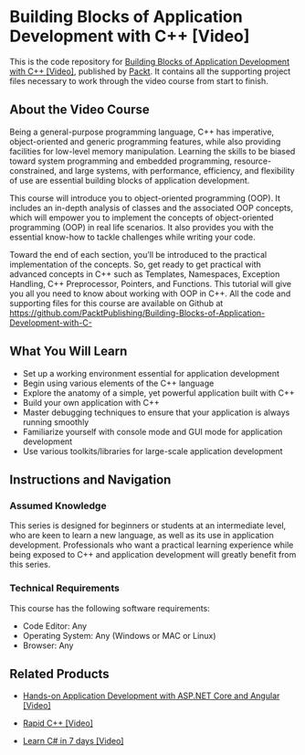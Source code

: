 # Building Blocks of Application Development with C++ [Video]
This is the code repository for [Building Blocks of Application Development with C++ [Video]](https://www.packtpub.com/application-development/building-blocks-application-development-c-video?utm_source=github&utm_medium=repository&utm_campaign=9781788294355), published by [Packt](https://www.packtpub.com/?utm_source=github). It contains all the supporting project files necessary to work through the video course from start to finish.
## About the Video Course
Being a general-purpose programming language, C++ has imperative, object-oriented and generic programming features, while also providing facilities for low-level memory manipulation. Learning the skills to be biased toward system programming and embedded programming, resource-constrained, and large systems, with performance, efficiency, and flexibility of use are essential building blocks of application development.

This course will introduce you to object-oriented programming (OOP). It includes an in-depth analysis of classes and the associated OOP concepts, which will empower you to implement the concepts of object-oriented programming (OOP) in real life scenarios. It also provides you with the essential know-how to tackle challenges while writing your code. 

Toward the end of each section, you’ll be introduced to the practical implementation of the concepts. So, get ready to get practical with advanced concepts in C++ such as Templates, Namespaces, Exception Handling, C++ Preprocessor, Pointers, and Functions. This tutorial will give you all you need to know about working with OOP in C++. All the code and supporting files for this course are available on Github at https://github.com/PacktPublishing/Building-Blocks-of-Application-Development-with-C-

<H2>What You Will Learn</H2>
<DIV class=book-info-will-learn-text>
<UL>
<LI>Set up a working environment essential for application development 
<LI>Begin using various elements of the C++ language 
<LI>Explore the anatomy of a simple, yet powerful application built with C++ 
<LI>Build your own application with C++ 
<LI>Master debugging techniques to ensure that your application is always running smoothly 
<LI>Familiarize yourself with console mode and GUI mode for application development
<LI>Use various toolkits/libraries for large-scale application development</LI></UL></DIV>

## Instructions and Navigation
### Assumed Knowledge
This series is designed for beginners or students at an intermediate level, who are keen to learn a new language, as well as its use in application development. Professionals who want a practical learning experience while being exposed to C++ and application development will greatly benefit from this series.
### Technical Requirements
This course has the following software requirements:<br/>
<ul><li>Code Editor: Any</li><li>Operating System: Any (Windows or MAC or Linux)</li><li>Browser: Any</li></ul>

## Related Products
* [Hands-on Application Development with ASP.NET Core and Angular [Video]](https://www.packtpub.com/web-development/hands-application-development-aspnet-core-and-angular-video?utm_source=github&utm_medium=repository&utm_campaign=9781788290449)

* [Rapid C++ [Video]](https://www.packtpub.com/application-development/rapid-c-video?utm_source=github&utm_medium=repository&utm_campaign=9781788296090)

* [Learn C# in 7 days [Video]](https://www.packtpub.com/application-development/learn-c-7-days-video?utm_source=github&utm_medium=repository&utm_campaign=9781789135510)
